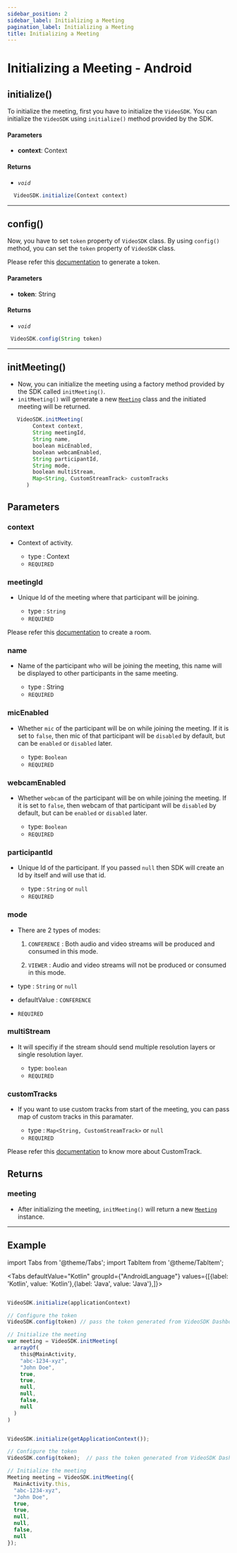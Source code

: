 ```yaml
---
sidebar_position: 2
sidebar_label: Initializing a Meeting
pagination_label: Initializing a Meeting
title: Initializing a Meeting
---
```


# Initializing a Meeting - Android

<div class="sdk-api-ref">

## initialize()

To initialize the meeting, first you have to initialize the `VideoSDK`.
You can initialize the `VideoSDK` using `initialize()` method provided by the SDK.

#### Parameters

- **context**: Context

#### Returns

- _`void`_

```js title="initialize"
  VideoSDK.initialize(Context context)
```

---

## config()

Now, you have to set `token` property of `VideoSDK` class.
By using `config()` method, you can set the `token` property of `VideoSDK` class.

Please refer this [documentation](/api-reference/realtime-communication/intro/) to generate a token.

#### Parameters

- **token**: String

#### Returns

- _`void`_

```js title="config"
 VideoSDK.config(String token)
```

---

## initMeeting()

- Now, you can initialize the meeting using a factory method provided by the SDK called `initMeeting()`.
- `initMeeting()` will generate a new [`Meeting`](./meeting-class/introduction.md) class and the initiated meeting will be returned.

```js title="initMeeting"
   VideoSDK.initMeeting(
        Context context,
        String meetingId,
        String name,
        boolean micEnabled,
        boolean webcamEnabled,
        String participantId,
        String mode,
        boolean multiStream,
        Map<String, CustomStreamTrack> customTracks
      )
```

## Parameters

### context

- Context of activity.

  - type : Context
  - `REQUIRED`

### meetingId

- Unique Id of the meeting where that participant will be joining.

  - type : `String`
  - `REQUIRED`

Please refer this [documentation](/api-reference/realtime-communication/create-room) to create a room.

### name

- Name of the participant who will be joining the meeting, this name will be displayed to other participants in the same meeting.

  - type : String
  - `REQUIRED`

### micEnabled

- Whether `mic` of the participant will be on while joining the meeting. If it is set to `false`, then mic of that participant will be `disabled` by default, but can be `enabled` or `disabled` later.

  - type: `Boolean`
  - `REQUIRED`

### webcamEnabled

- Whether `webcam` of the participant will be on while joining the meeting. If it is set to `false`, then webcam of that participant will be `disabled` by default, but can be `enabled` or `disabled` later.

  - type: `Boolean`
  - `REQUIRED`

### participantId

- Unique Id of the participant. If you passed `null` then SDK will create an Id by itself and will use that id.

  - type : `String` or `null`
  - `REQUIRED`

### mode

- There are 2 types of modes:

  1. `CONFERENCE` : Both audio and video streams will be produced and consumed in this mode.

  2. `VIEWER` : Audio and video streams will not be produced or consumed in this mode.

- type : `String` or `null`
- defaultValue : `CONFERENCE`
- `REQUIRED`

### multiStream

- It will specifiy if the stream should send multiple resolution layers or single resolution layer.

  - type: `boolean`
  - `REQUIRED`

### customTracks

- If you want to use custom tracks from start of the meeting, you can pass map of custom tracks in this paramater.

  - type : `Map<String, CustomStreamTrack>` or `null`
  - `REQUIRED`

Please refer this [documentation](../../guide/video-and-audio-calling-api-sdk/features/custom-track/custom-video-track) to know more about CustomTrack.

## Returns

### meeting

- After initializing the meeting, `initMeeting()` will return a new [`Meeting`](./meeting-class/introduction.md) instance.

---

## Example

import Tabs from '@theme/Tabs';
import TabItem from '@theme/TabItem';

<Tabs
defaultValue="Kotlin"
groupId={"AndroidLanguage"}
values={[{label: 'Kotlin', value: 'Kotlin'},{label: 'Java', value: 'Java'},]}>

<TabItem value="Kotlin">

```js title="initMeeting"

VideoSDK.initialize(applicationContext)

// Configure the token
VideoSDK.config(token) // pass the token generated from VideoSDK Dashboard

// Initialize the meeting
var meeting = VideoSDK.initMeeting(
  arrayOf(
    this@MainActivity,
    "abc-1234-xyz",
    "John Doe",
    true,
    true,
    null,
    null,
    false,
    null
  )
)
```

</TabItem>

<TabItem value="Java">

```js title="initMeeting"

VideoSDK.initialize(getApplicationContext());

// Configure the token
VideoSDK.config(token);  // pass the token generated from VideoSDK Dashboard

// Initialize the meeting
Meeting meeting = VideoSDK.initMeeting({
  MainActivity.this,
  "abc-1234-xyz",
  "John Doe",
  true,
  true,
  null,
  null,
  false,
  null
});
```

</TabItem>

</Tabs>

</div>
